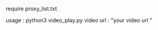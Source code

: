 
<!---
fsoftcode/fsoftcode is a ✨ special ✨ repository because its `README.md` (this file) appears on your GitHub profile.
You can click the Preview link to take a look at your changes.
this is simple python script for add views on youtube
--->

require proxy_list.txt

usage : python3 video_play.py
  video url : "your video url "
